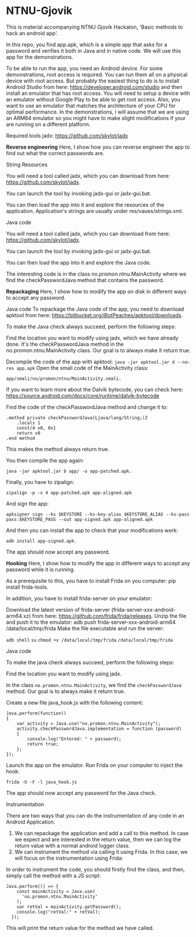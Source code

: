 # NTNU-Gjovik
This is material accompanying NTNU Gjovik Hackaton, 'Basic methods to hack an android app'.

In this repo, you find app.apk, which is a simple app that asks for a password and verifies it both in Java and in native code. We will use this app for the demonstrations.

To be able to run the app, you need an Android device. For some demonstrations, root access is required. You can run them all on a physical device with root access. But probably the easiest thing to do is to install Android Studio from here: https://developer.android.com/studio and then install an emulator that has root access. You will need to setup a device with an emulator without Google Play to be able to get root access. Also, you want to use an emulator that matches the architecture of your CPU for optimal performance. In the demonstrations, I will assume that we are using an ARM64 emulator so you might have to make slight modifications if your are running on a different platform.

Required tools
jadx: https://github.com/skylot/jadx

**Reverse engineering**
Here, I show how you can reverse engineer the app to find out what the correct passwords are.

String Resources

You will need a tool called jadx, which you can download from here: https://github.com/skylot/jadx.

You can launch the tool by invoking jadx-gui or jadx-gui.bat.

You can then load the app into it and explore the resources of the application. Application's strings are usually under res/vaues/strings.xml.

Java code

You will need a tool called jadx, which you can download from here: https://github.com/skylot/jadx.

You can launch the tool by invoking jadx-gui or jadx-gui.bat.

You can then load the app into it and explore the Java code.

The interesting code is in the class no.promon.ntnu.MainActivity where we find the checkPasswordJava method that contains the password.

**Repackaging**
Here, I show how to modify the app on disk in different ways to accept any password.

Java code
To repackage the Java code of the app, you need to download apktool from here: https://bitbucket.org/iBotPeaches/apktool/downloads.

To make the Java check always succeed, perform the following steps:

Find the location you want to modify using jadx, which we have already done. It's the checkPasswordJava method in the no.promon.ntnu.MainActivity class. Our goal is to always make it return true.

Decompile the code of the app with apktool: 
`java -jar apktool.jar d --no-res app.apk`
Open the smali code of the MainActivity class:

`app/smali/no/promon/ntnu/MainActivity.smali.`

If you want to learn more about the Dalvik bytecode, you can check here: https://source.android.com/docs/core/runtime/dalvik-bytecode

Find the code of the checkPasswordJava method and change it to:

    .method private checkPasswordJava(Ljava/lang/String;)Z
        .locals 1
        const/4 v0, 0x1
        return v0
    .end method

This makes the method always return true.

You then compile the app again:

`java -jar apktool.jar b app/ -o app-patched.apk.`

Finally, you have to zipalign: 

`zipalign -p -v 4 app-patched.apk app-aligned.apk`

And sign the app:

`apksigner sign --ks $KEYSTORE --ks-key-alias $KEYSTORE_ALIAS --ks-pass pass:$KEYSTORE_PASS --out app-signed.apk app-aligned.apk`

And then you can install the app to check that your modifications work:

`adb install app-signed.apk.`

The app should now accept any password.

**Hooking**
Here, I show how to modify the app in different ways to accept any password while it is running.

As a prerequisite to this, you have to install Frida on you computer: pip install frida-tools.

In addition, you have to install frida-server on your emulator:

Download the latest version of frida-server (frida-server-xxx-android-arm64.xz) from here: https://github.com/frida/frida/releases.
Unzip the file and push it to the emulator: adb push frida-server-xxx-android-arm64 /data/local/tmp/frida
Make the file executable and run the server:

`adb shell`
`su`
`chmod +x /data/local/tmp/frida`
`/data/local/tmp/frida`

Java code

To make the java check always succeed, perform the following steps:

Find the location you want to modify using jadx.

In the class `no.promon.ntnu.MainActivity`, we find the `checkPasswordJava` method. Our goal is to always make it return true.

Create a new file java_hook.js with the following content:

    Java.perform(function()
    {
        var activity = Java.use("no.promon.ntnu.MainActivity");
        activity.checkPasswordJava.implementation = function (password)
        {
            console.log("Entered: " + password);
            return true;
        };
    });

Launch the app on the emulator.
Run Frida on your computer to inject the hook:

`frida -U -F -l java_hook.js`

The app should now accept any password for the Java check.

Instrumentation

There are two ways that you can do the instrumentation of any code in an Android Application. 

1. We can repackage the application and add a call to this method. In case we expect and are interested in the return value, then we can log the return value with a normal android logger class.
2. We can instrument the method via calling it using Frida. In this case, we will focus on the instrumentation using Frida:

In order to instrument the code, you should firstly find the class, and then, simply call the method with a JS script:

    Java.perform(() => {
        const mainActivity = Java.use(
          'no.promon.ntnu.MainActivity'
        );
        var retVal = mainActivity.getPassword();
        console.log("retVal:" + retVal);
      });


This will print the return value for the method we have called.
